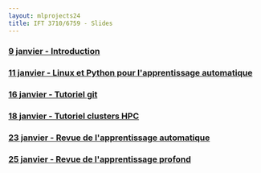 ```yaml
---
layout: mlprojects24
title: IFT 3710/6759 - Slides
---
```



### [9 janvier - Introduction](20240109-introduction)

### [11 janvier - Linux et Python pour l'apprentissage automatique](20240111-linux-python)

### [16 janvier - Tutoriel git](20240116-git)

### [18 janvier - Tutoriel clusters HPC](20240118-cluster)

### [23 janvier - Revue de l'apprentissage automatique](20240123-ml)

### [25 janvier - Revue de l'apprentissage profond](20240125-dl)

